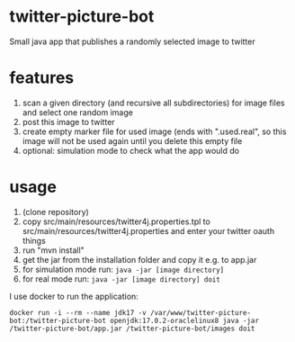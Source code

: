 # twitter-picture-bot
Small java app that publishes a randomly selected image to twitter

# features
1. scan a given directory (and recursive all subdirectories) for image files and select one random image
2. post this image to twitter
3. create empty marker file for used image (ends with ".used.real", so this image will not be used again until you delete this empty file
4. optional: simulation mode to check what the app would do

# usage
1. (clone repository)
2. copy src/main/resources/twitter4j.properties.tpl to src/main/resources/twitter4j.properties and enter your twitter oauth things
3. run "mvn install"
4. get the jar from the installation folder and copy it e.g. to app.jar
6. for simulation mode run: `java -jar [image directory]`
7. for real mode run: `java -jar [image directory] doit`


I use docker to run the application:

`docker run -i --rm --name jdk17 -v /var/www/twitter-picture-bot:/twitter-picture-bot openjdk:17.0.2-oraclelinux8 java -jar /twitter-picture-bot/app.jar /twitter-picture-bot/images doit`
  
  
